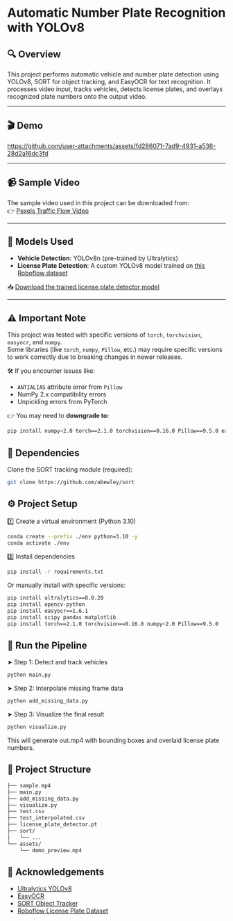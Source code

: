 # Automatic Number Plate Recognition with YOLOv8

## 🔍 Overview

This project performs automatic vehicle and number plate detection using YOLOv8, SORT for object tracking, and EasyOCR for text recognition. It processes video input, tracks vehicles, detects license plates, and overlays recognized plate numbers onto the output video.

---

## 🎬 Demo

https://github.com/user-attachments/assets/fd286071-7ad9-4931-a536-28d2a16dc3fd

---

## 📹 Sample Video

The sample video used in this project can be downloaded from:  
👉 [Pexels Traffic Flow Video](https://www.pexels.com/video/traffic-flow-in-the-highway-2103099/)

---

## 🧠 Models Used

- **Vehicle Detection**: YOLOv8n (pre-trained by Ultralytics)
- **License Plate Detection**: A custom YOLOv8 model trained on [this Roboflow dataset](https://universe.roboflow.com/roboflow-universe-projects/license-plate-recognition-rxg4e/dataset/4)

📥 [Download the trained license plate detector model](https://drive.google.com/file/d/1Zmf5ynaTFhmln2z7Qvv-tgjkWQYQ9Zdw/view?usp=sharing)

---

## ⚠️ Important Note

This project was tested with specific versions of `torch`, `torchvision`, `easyocr`, and `numpy`.  
Some libraries (like `torch`, `numpy`, `Pillow`, etc.) may require specific versions to work correctly due to breaking changes in newer releases.

🛠️ If you encounter issues like:
- `ANTIALIAS` attribute error from `Pillow`
- NumPy 2.x compatibility errors
- Unpickling errors from PyTorch

👉 You may need to **downgrade to:**
```bash
pip install numpy<2.0 torch==2.1.0 torchvision==0.16.0 Pillow==9.5.0 easyocr==1.6.1
```

## 🔧 Dependencies

Clone the SORT tracking module (required):

```bash
git clone https://github.com/abewley/sort
```

## ⚙️ Project Setup
1️⃣ Create a virtual environment (Python 3.10)
```bash
conda create --prefix ./env python=3.10 -y
conda activate ./env
```
2️⃣ Install dependencies
```bash
pip install -r requirements.txt
```
Or manually install with specific versions:

```bash
pip install ultralytics==8.0.20
pip install opencv-python
pip install easyocr==1.6.1
pip install scipy pandas matplotlib
pip install torch==2.1.0 torchvision==0.16.0 numpy<2.0 Pillow==9.5.0
```
## 🚀 Run the Pipeline
➤ Step 1: Detect and track vehicles
```bash
python main.py
```
➤ Step 2: Interpolate missing frame data
```bash
python add_missing_data.py
```
➤ Step 3: Visualize the final result
```bash
python visualize.py
```
This will generate out.mp4 with bounding boxes and overlaid license plate numbers.
## 📁 Project Structure
```bash
├── sample.mp4
├── main.py
├── add_missing_data.py
├── visualize.py
├── test.csv
├── test_interpolated.csv
├── license_plate_detector.pt
├── sort/
│   └── ...
└── assets/
    └── demo_preview.mp4
```
## 🙌 Acknowledgements

- [Ultralytics YOLOv8](https://github.com/ultralytics/ultralytics)
- [EasyOCR](https://github.com/JaidedAI/EasyOCR)
- [SORT Object Tracker](https://github.com/abewley/sort)
- [Roboflow License Plate Dataset](https://universe.roboflow.com/roboflow-universe-projects/license-plate-recognition-rxg4e)
